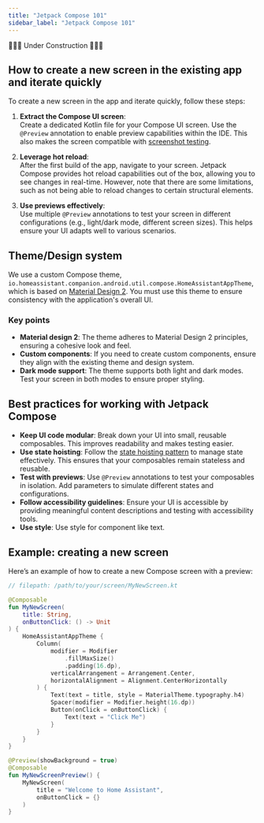 ```yaml
---
title: "Jetpack Compose 101"
sidebar_label: "Jetpack Compose 101"
---
```


🚧🚧🚧 Under Construction 🚧🚧🚧

## How to create a new screen in the existing app and iterate quickly

To create a new screen in the app and iterate quickly, follow these steps:

1. **Extract the Compose UI screen**:  
   Create a dedicated Kotlin file for your Compose UI screen. Use the `@Preview` annotation to enable preview capabilities within the IDE. This also makes the screen compatible with [screenshot testing](../testing/screenshot_testing).

2. **Leverage hot reload**:  
   After the first build of the app, navigate to your screen. Jetpack Compose provides hot reload capabilities out of the box, allowing you to see changes in real-time. However, note that there are some limitations, such as not being able to reload changes to certain structural elements.

3. **Use previews effectively**:  
   Use multiple `@Preview` annotations to test your screen in different configurations (e.g., light/dark mode, different screen sizes). This helps ensure your UI adapts well to various scenarios.

## Theme/Design system

We use a custom Compose theme, `io.homeassistant.companion.android.util.compose.HomeAssistantAppTheme`, which is based on [Material Design 2](https://m2.material.io/). You must use this theme to ensure consistency with the application's overall UI.

### Key points

- **Material design 2**: The theme adheres to Material Design 2 principles, ensuring a cohesive look and feel.
- **Custom components**: If you need to create custom components, ensure they align with the existing theme and design system.
- **Dark mode support**: The theme supports both light and dark modes. Test your screen in both modes to ensure proper styling.

## Best practices for working with Jetpack Compose

- **Keep UI code modular**: Break down your UI into small, reusable composables. This improves readability and makes testing easier.
- **Use state hoisting**: Follow the [state hoisting pattern](https://developer.android.com/jetpack/compose/state#state-hoisting) to manage state effectively. This ensures that your composables remain stateless and reusable.
- **Test with previews**: Use `@Preview` annotations to test your composables in isolation. Add parameters to simulate different states and configurations.
- **Follow accessibility guidelines**: Ensure your UI is accessible by providing meaningful content descriptions and testing with accessibility tools.
- **Use style**: Use style for component like text.

## Example: creating a new screen

Here’s an example of how to create a new Compose screen with a preview:

```kotlin
// filepath: /path/to/your/screen/MyNewScreen.kt

@Composable
fun MyNewScreen(
    title: String,
    onButtonClick: () -> Unit
) {
    HomeAssistantAppTheme {
        Column(
            modifier = Modifier
                .fillMaxSize()
                .padding(16.dp),
            verticalArrangement = Arrangement.Center,
            horizontalAlignment = Alignment.CenterHorizontally
        ) {
            Text(text = title, style = MaterialTheme.typography.h4)
            Spacer(modifier = Modifier.height(16.dp))
            Button(onClick = onButtonClick) {
                Text(text = "Click Me")
            }
        }
    }
}

@Preview(showBackground = true)
@Composable
fun MyNewScreenPreview() {
    MyNewScreen(
        title = "Welcome to Home Assistant",
        onButtonClick = {}
    )
}
```
